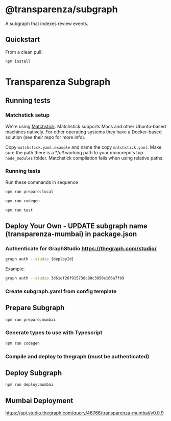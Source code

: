 # @transparenza/subgraph

A subgraph that indexes review events.

## Quickstart

From a clean pull:
```sh
npm install
```

# Transparenza Subgraph

## Running tests

### Matchstick setup

We're using [Matchstick](https://github.com/LimeChain/matchstick). Matchstick supports Macs and other Ubuntu-based machines natively. For other operating systems they have a Docker-based solution (see their repo for more info).

Copy `matchstick.yaml.example` and name the copy `matchstick.yaml`. Make sure the path there is a \*_full_ working path to your monorepo's top `node_modules` folder. Matchstick compilation fails when using relative paths.

### Running tests

Run these commands in sequence

```sh
npm run prepare:local 
```

```sh
npm run codegen
```

```sh
npm run test
```

## Deploy Your Own - UPDATE subgraph name (transparenza-mumbai) in package.json

### Authenticate for GraphStudio https://thegraph.com/studio/

```sh
graph auth --studio {deployId}
```
Example: 
```sh
graph auth --studio 3d61ef26f915738c88c3850e166a7fb9
```

### Create subgraph.yaml from config template

## Prepare Subgraph
```sh
npm run prepare:mumbai

```

### Generate types to use with Typescript

```sh
npm run codegen
```

### Compile and deploy to thegraph (must be authenticated)

## Deploy Subgraph
```sh
npm run deploy:mumbai
```

## Mumbai Deployment

https://api.studio.thegraph.com/query/46766/transparenza-mumbai/v0.0.9
